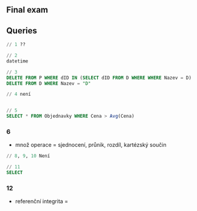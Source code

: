 ## Final exam


## Queries
```sql
// 1 ??

// 2
datetime

// 3
DELETE FROM P WHERE dID IN (SELECT dID FROM D WHERE WHERE Nazev = D)
DELETE FROM D WHERE Nazev = "D"

// 4 není


// 5
SELECT * FROM Objednavky WHERE Cena > Avg(Cena)
```

### 6
* množ operace = sjednocení, průnik, rozdíl, kartézský součin

```sql
// 8, 9, 10 Není

// 11
SELECT 
```

### 12
* referenční integrita = 
